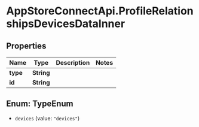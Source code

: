 # AppStoreConnectApi.ProfileRelationshipsDevicesDataInner

## Properties

Name | Type | Description | Notes
------------ | ------------- | ------------- | -------------
**type** | **String** |  | 
**id** | **String** |  | 



## Enum: TypeEnum


* `devices` (value: `"devices"`)




